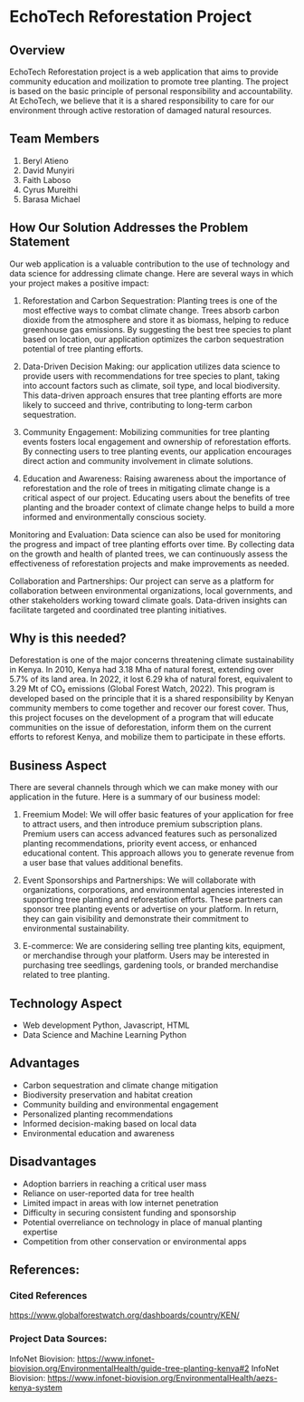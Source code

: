 # EchoTech Reforestation Project

## Overview
EchoTech Reforestation project is a web application that aims to provide community education and moilization to promote tree planting. The project is based on the basic principle of personal responsibility and accountability. At EchoTech, we believe that it is a shared responsibility to care for our environment through active restoration of damaged natural resources. 


## Team Members

1. Beryl Atieno
2. David Munyiri
3. Faith Laboso
4. Cyrus Mureithi
5. Barasa Michael

## How Our Solution Addresses the Problem Statement

Our web application is a valuable contribution to the use of technology and data science for addressing climate change. Here are several ways in which your project makes a positive impact:

1. Reforestation and Carbon Sequestration: Planting trees is one of the most effective ways to combat climate change. Trees absorb carbon dioxide from the atmosphere and store it as biomass, helping to reduce greenhouse gas emissions. By suggesting the best tree species to plant based on location, our application optimizes the carbon sequestration potential of tree planting efforts.

2. Data-Driven Decision Making: our application utilizes data science to provide users with recommendations for tree species to plant, taking into account factors such as climate, soil type, and local biodiversity. This data-driven approach ensures that tree planting efforts are more likely to succeed and thrive, contributing to long-term carbon sequestration.

3. Community Engagement: Mobilizing communities for tree planting events fosters local engagement and ownership of reforestation efforts. By connecting users to tree planting events, our application encourages direct action and community involvement in climate solutions.

4. Education and Awareness: Raising awareness about the importance of reforestation and the role of trees in mitigating climate change is a critical aspect of our project. Educating users about the benefits of tree planting and the broader context of climate change helps to build a more informed and environmentally conscious society.

Monitoring and Evaluation: Data science can also be used for monitoring the progress and impact of tree planting efforts over time. By collecting data on the growth and health of planted trees, we can continuously assess the effectiveness of reforestation projects and make improvements as needed.

Collaboration and Partnerships: Our project can serve as a platform for collaboration between environmental organizations, local governments, and other stakeholders working toward climate goals. Data-driven insights can facilitate targeted and coordinated tree planting initiatives.

## Why is this needed?
Deforestation is one of the major concerns threatening climate sustainability in Kenya. In 2010, Kenya had 3.18 Mha of natural forest, extending over 5.7% of its land area. In 2022, it lost 6.29 kha of natural forest, equivalent to 3.29 Mt of CO₂ emissions (Global Forest Watch, 2022). This program is developed based on the principle that it is a shared responsibility by Kenyan community members to come together and recover our forest cover. Thus, this project focuses on the development of a program that will educate communities on the issue of deforestation, inform them on the current efforts to reforest Kenya, and mobilize them to participate in these efforts.

## Business Aspect

There are several channels through which we can make money with our application in the future. Here is a summary of our business model:

1. Freemium Model: We will offer basic features of your application for free to attract users, and then introduce premium subscription plans. Premium users can access advanced features such as personalized planting recommendations, priority event access, or enhanced educational content. This approach allows you to generate revenue from a user base that values additional benefits.

2. Event Sponsorships and Partnerships: We will collaborate with organizations, corporations, and environmental agencies interested in supporting tree planting and reforestation efforts. These partners can sponsor tree planting events or advertise on your platform. In return, they can gain visibility and demonstrate their commitment to environmental sustainability.

3. E-commerce: We are considering selling tree planting kits, equipment, or merchandise through your platform. Users may be interested in purchasing tree seedlings, gardening tools, or branded merchandise related to tree planting. 

## Technology Aspect
- Web development
  Python, Javascript, HTML
- Data Science and Machine Learning
  Python

## Advantages

- Carbon sequestration and climate change mitigation
- Biodiversity preservation and habitat creation
- Community building and environmental engagement
- Personalized planting recommendations
- Informed decision-making based on local data
- Environmental education and awareness

## Disadvantages

- Adoption barriers in reaching a critical user mass
- Reliance on user-reported data for tree health
- Limited impact in areas with low internet penetration
- Difficulty in securing consistent funding and sponsorship
- Potential overreliance on technology in place of manual planting expertise
- Competition from other conservation or environmental apps

## References:

### Cited References
https://www.globalforestwatch.org/dashboards/country/KEN/

### Project Data Sources:
InfoNet Biovision: https://www.infonet-biovision.org/EnvironmentalHealth/guide-tree-planting-kenya#2
InfoNet Biovision: https://www.infonet-biovision.org/EnvironmentalHealth/aezs-kenya-system 
